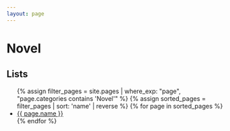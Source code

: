 ```yaml
---
layout: page
---
```


# Novel

## Lists
<ul>
{% assign filter_pages = site.pages | where_exp: "page", "page.categories contains 'Novel'" %}
{% assign sorted_pages = filter_pages | sort: 'name' | reverse %}
{% for page in sorted_pages %}
    <li>
      <a href="{{ page.url | relative_url }}">{{ page.name }}</a>
    </li>
{% endfor %}
</ul>